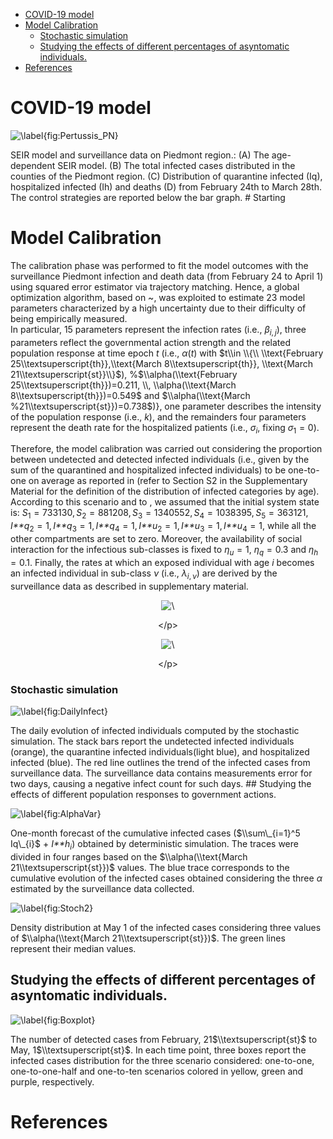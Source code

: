 -   [COVID-19 model](#covid-19-model)
-   [Model Calibration](#model-calibration)
    -   [Stochastic simulation](#stochastic-simulation)
    -   [Studying the effects of different percentages of asyntomatic
        individuals.](#studying-the-effects-of-different-percentages-of-asyntomatic-individuals.)
-   [References](#references)

COVID-19 model
==============

<img src="./Figures/SEIR-Model.png" alt="\label{fig:Pertussis_PN}"  />
<p class="caption">
</p>

SEIR model and surveillance data on Piedmont region.: (A) The
age-dependent SEIR model. (B) The total infected cases distributed in
the counties of the Piedmont region. (C) Distribution of quarantine
infected (Iq), hospitalized infected (Ih) and deaths (D) from February
24th to March 28th. The control strategies are reported below the bar
graph. \# Starting

Model Calibration
=================

The calibration phase was performed to fit the model outcomes with the
surveillance Piedmont infection and death data (from February 24 to
April 1) using squared error estimator via trajectory matching. Hence, a
global optimization algorithm, based on ~, was exploited to estimate 23
model parameters characterized by a high uncertainty due to their
difficulty of being empirically measured.  
In particular, 15 parameters represent the infection rates (i.e.,
*β*<sub>*i*, *j*</sub>), three parameters reflect the governmental
action strength and the related population response at time epoch *t*
(i.e., *α*(*t*) with
$t\\in \\{\\ \\text{February 25\\textsuperscript{th}},\\text{March 8\\textsuperscript{th}}, \\text{March 21\\textsuperscript{st}}\\}$),
%$\\alpha(\\text{February 25\\textsuperscript{th}})=0.211, \\, \\alpha(\\text{March 8\\textsuperscript{th}})=0.549$
and $\\alpha(\\text{March %21\\textsuperscript{st}})=0.738$)}, one
parameter describes the intensity of the population response (i.e.,
*k*), and the remainders four parameters represent the death rate for
the hospitalized patients (i.e., *σ*<sub>*i*</sub>, fixing
*σ*<sub>1</sub> = 0).

Therefore, the model calibration was carried out considering the
proportion between undetected and detected infected individuals (i.e.,
given by the sum of the quarantined and hospitalized infected
individuals) to be one-to-one on average as reported in (refer to
Section S2 in the Supplementary Material for the definition of the
distribution of infected categories by age). According to this scenario
and to , we assumed that the initial system state is:
*S*<sub>1</sub> = 733130, *S*<sub>2</sub> = 881208, *S*<sub>3</sub> = 1340552, *S*<sub>4</sub> = 1038395, *S*<sub>5</sub> = 363121, *I**q*<sub>2</sub> = 1, *I**q*<sub>3</sub> = 1, *I**q*<sub>4</sub> = 1, *I**u*<sub>2</sub> = 1, *I**u*<sub>3</sub> = 1, *I**u*<sub>4</sub> = 1,
while all the other compartments are set to zero. Moreover, the
availability of social interaction for the infectious sub-classes is
fixed to *η*<sub>*u*</sub> = 1, *η*<sub>*q*</sub> = 0.3 and
*η*<sub>*h*</sub> = 0.1. Finally, the rates at which an exposed
individual with age *i* becomes an infected individual in sub-class *ν*
(i.e., *λ*<sub>*i*, *ν*</sub>) are derived by the surveillance data as
described in supplementary material.

<div class="figure" style="text-align: center">
<img src="./Figures/Comulatives-1.png" alt="\"  />
<p class="caption">
&lt;/p&gt;
</div>
<div class="figure" style="text-align: center">
<img src="./Figures/InfectsHistALL-1.png" alt="\"  />
<p class="caption">
&lt;/p&gt;
</div>

### Stochastic simulation

<img src="./Figures/StochMedianDiff-1.png" alt="\label{fig:DailyInfect}"  />
<p class="caption">
</p>

The daily evolution of infected individuals computed by the stochastic
simulation. The stack bars report the undetected infected individuals
(orange), the quarantine infected individuals(light blue), and
hospitalized infected (blue). The red line outlines the trend of the
infected cases from surveillance data. The surveillance data contains
measurements error for two days, causing a negative infect count for
such days. \#\# Studying the effects of different population responses
to government actions.

<img src="./Figures/FutureComulativeInfects-1.png" alt="\label{fig:AlphaVar}"  />
<p class="caption">
</p>

One-month forecast of the cumulative infected cases
($\\sum\_{i=1}^5 Iq\_{i}$ + *I**h*<sub>*i*</sub>) obtained by
deterministic simulation. The traces were divided in four ranges based
on the $\\alpha(\\text{March 21\\textsuperscript{st}})$ values. The blue
trace corresponds to the cumulative evolution of the infected cases
obtained considering the three *α* estimated by the surveillance data
collected.

<img src="./Figures/StochFutComDistribution-1.png" alt="\label{fig:Stoch2} "  />
<p class="caption">
</p>

Density distribution at May 1 of the infected cases considering three
values of $\\alpha(\\text{March 21\\textsuperscript{st}})$. The green
lines represent their median values.

Studying the effects of different percentages of asyntomatic individuals.
-------------------------------------------------------------------------

<img src="./Figures/ViolinPlot-1.png" alt="\label{fig:Boxplot}"  />
<p class="caption">
</p>

The number of detected cases from February, 21$\\textsuperscript{st}$ to
May, 1$\\textsuperscript{st}$. In each time point, three boxes report
the infected cases distribution for the three scenario considered:
one-to-one, one-to-one-half and one-to-ten scenarios colored in yellow,
green and purple, respectively.

References
==========
